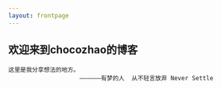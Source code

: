 ```yaml
---
layout: frontpage
---
```


## 欢迎来到chocozhao的博客

	这里是我分享想法的地方。          
						——————有梦的人  从不轻言放弃 Never Settle   
